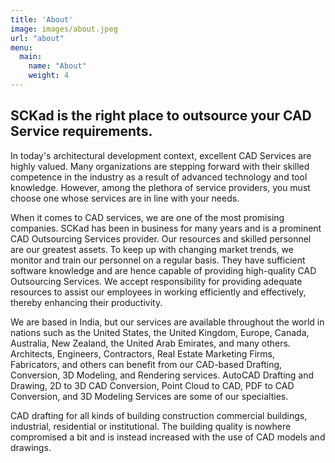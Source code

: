 ```yaml
---
title: 'About'
image: images/about.jpeg
url: "about"
menu:
  main:
    name: "About"
    weight: 4
---
```


## SCKad is the right place to outsource your CAD Service requirements.



In today's architectural development context, excellent CAD Services are highly valued. Many organizations are stepping forward with their skilled competence in the industry as a result of advanced technology and tool knowledge. However, among the plethora of service providers, you must choose one whose services are in line with your needs.

When it comes to CAD services, we are one of the most promising companies. SCKad has been in business for many years and is a prominent CAD Outsourcing Services provider. Our resources and skilled personnel are our greatest assets. To keep up with changing market trends, we monitor and train our personnel on a regular basis. They have sufficient software knowledge and are hence capable of providing high-quality CAD Outsourcing Services. We accept responsibility for providing adequate resources to assist our employees in working efficiently and effectively, thereby enhancing their productivity.

We are based in India, but our services are available throughout the world in nations such as the United States, the United Kingdom, Europe, Canada, Australia, New Zealand, the United Arab Emirates, and many others. Architects, Engineers, Contractors, Real Estate Marketing Firms, Fabricators, and others can benefit from our CAD-based Drafting, Conversion, 3D Modeling, and Rendering services. AutoCAD Drafting and Drawing, 2D to 3D CAD Conversion, Point Cloud to CAD, PDF to CAD Conversion, and 3D Modeling Services are some of our specialties.

CAD drafting for all kinds of building construction commercial buildings, industrial, residential or institutional. The building quality is nowhere compromised a bit and is instead increased with the use of CAD models and drawings.